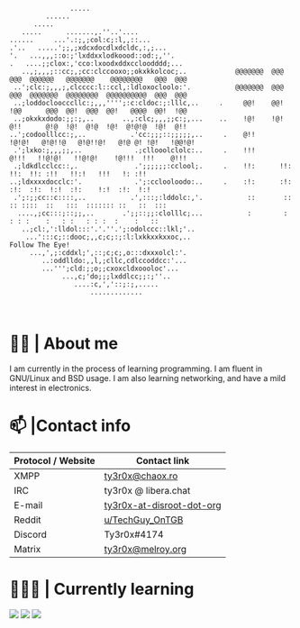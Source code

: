 ```                                                                  
               .....                                     
         ......                                          
      .....                                              
   .....      .......,.''..'....                         
......     ...'.:;,;col:c;:l,,::...                      
.'..   .....';;,;xdcxdocdlxdcldc,:,;...                  
'.   ...,,,::o:;'lxddxxlodkoood::od:;,''.                
.   ....;;clox:,'cco:lxoodxddxccloodddd;...               
   ..,;,,,;::cc;,;cc:clccooxo;;okxkkolcoc;..            @@@@@@@  @@@ @@@  @@@@@@   @@@@@@@    @@@@@@@@   @@@  @@@
 ..';clc:;,,,;,clcccc:l::ccl,:ldloxocloolo:'.           @@@@@@@  @@@ @@@  @@@@@@@  @@@@@@@@  @@@@@@@@@@  @@@  @@@
 ..;loddocloocccllc:;,,,'''';:c:cldoc:;:lllc,..     .     @@!    @@! !@@      @@@  @@!  @@@  @@!   @@@@  @@!  !@@
 ..;okxkxdodo:;;:;,..       ..,:clc;,,,;;c:;,...    ..    !@!    !@! @!!      @!@  !@!  @!@  !@!  @!@!@  !@!  @!!
..';codoolllcc:;,..           .'cc:;;;::;;;;;,..     .    @!!     !@!@!   @!@!!@   @!@!!@!   @!@ @! !@!   !@@!@!
 .';lxko:;,,,;;,..             .;cllooolclolc:..     .    !!!      @!!!   !!@!@!   !!@!@!    !@!!!  !!!    @!!!
 .;ldkdlcclcc::,.              .';;;;;;:cclool;.     .    !!:      !!:        !!:  !!: :!!   !!:!   !!!   !: :!!
..;ldxxxxdocclc:'.             .';:cclooloodo:..     .    :!:      :!:        :!:  :!:  !:!  :!:    !:!  :!:  !:!
 .';:;;cc::c::::,..           .',:::;:lddolc:,'.           ::       ::    :: ::::  ::   :::  ::::::: ::   ::  :::
  ....,;cc:::;::;;,..       .';;::;;:clolllc;...           :        :      : : :    :   : :   : : :  :    :   ::
   ..;cl:,':lldol:::'.'.''.';:odolccc::lkl;'..   
    ...':::c;::dooc;,,c;c;:;:l:lxkkxxkxxoc,..                                  Follow The Eye!
     ...,',;:cddxl;',::;c;c;,o:::dxxxolcl:'.             
        ..:oddlldo:,,l,;cllc,cdlccoddcc:'...             
        ...''';cld:;;o;;cxoxcldxoooloc'...               
             ...,c;'do;;;lxddlcc;;:;''..                 
                ....:c,','::;:;,.....                    
                    .............                        
                                                             
                                                                                                        
```                                                                  
# 🧑‍💻 | About me
I am currently in the process of learning programming. I am fluent in GNU/Linux and BSD usage. I am also learning networking, and have a mild interest in electronics.

# 📫 |Contact info

| Protocol / Website | Contact link |
|--------------------|--------------|
| XMPP               |[ty3r0x@chaox.ro](xmpp:ty3r0x@chaox.ro)
| IRC                |ty3r0x @ libera.chat
| E-mail             |[ty3r0x-at-disroot-dot-org](mailto:ty3r0x@disroot.org)
| Reddit             |[u/TechGuy_OnTGB](https://www.reddit.com/u/TechGuy_OnTGB)
| Discord            |Ty3r0x#4174
| Matrix             |[ty3r0x@melroy.org](matrix:ty3r0x@melroy.org)


# 👨🏻‍🎓 | Currently learning

![](https://img.shields.io/badge/C-00599C?style=for-the-badge&logo=c&logoColor=white)
![](https://img.shields.io/badge/C%2B%2B-00599C?style=for-the-badge&logo=c%2B%2B&logoColor=white)
![](https://img.shields.io/badge/Shell_Script-121011?style=for-the-badge&logo=gnu-bash&logoColor=white)
<!---
TechGuyOnTGB/TechGuyOnTGB is a ✨ special ✨ repository because its `README.md` (this file) appears on your GitHub profile.
You can click the Preview link to take a look at your changes.
--->
